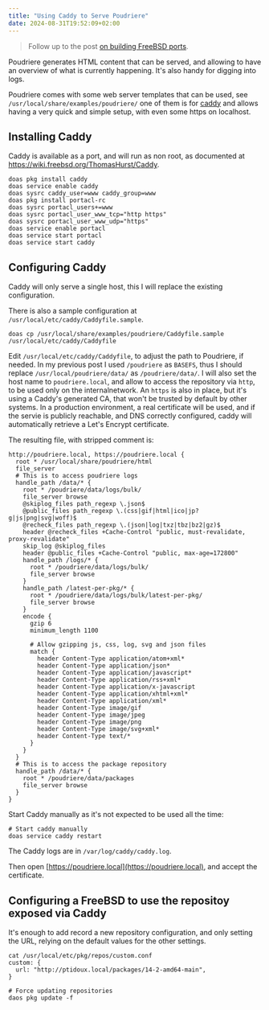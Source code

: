 ```yaml
---
title: "Using Caddy to Serve Poudriere"
date: 2024-08-31T19:52:09+02:00
---
```


> Follow up to the post [on building FreeBSD ports](../posts/building-freebsd-ports.md).

Poudriere generates HTML content that can be served, and allowing to have an
overview of what is currently happening. It's also handy for digging into
logs.

Poudriere comes with some web server templates that can be used, see
`/usr/local/share/examples/poudriere/` one of them
is for [caddy](https://caddyserver.com/) and allows having a very quick and
simple setup, with even some https on localhost.

## Installing Caddy

Caddy is available as a port, and will run as non root, as documented at
https://wiki.freebsd.org/ThomasHurst/Caddy.

```shell
doas pkg install caddy
doas service enable caddy
doas sysrc caddy_user=www caddy_group=www
doas pkg install portacl-rc
doas sysrc portacl_users+=www
doas sysrc portacl_user_www_tcp="http https"
doas sysrc portacl_user_www_udp="https"
doas service enable portacl
doas service start portacl
doas service start caddy
```

## Configuring Caddy

Caddy will only serve a single host, this I will replace the existing
configuration.

There is also a sample configuration at `/usr/local/etc/caddy/Caddyfile.sample`.

```shell
doas cp /usr/local/share/examples/poudriere/Caddyfile.sample /usr/local/etc/caddy/Caddyfile
```

Edit `/usr/local/etc/caddy/Caddyfile`, to adjust the path to Poudriere, if
needed. In my previous post I used `/poudriere` as `BASEFS`, thus I should
replace `/usr/local/poudriere/data/` as `/poudriere/data/`.
I will also set the host name to `poudriere.local`, and allow to access the
repository via `http`, to be used only on the internalnetwork.
An `https` is also in place, but it's using a Caddy's generated CA, that won't
be trusted by default by other systems.
In a production environment, a real certificate will be used, and if the
servie is publicly reachable, and DNS correctly configured, caddy will
automatically retrieve a Let's Encrypt certificate.

The resulting file, with stripped comment is:

```text
http://poudriere.local, https://poudriere.local {
  root * /usr/local/share/poudriere/html
  file_server
  # This is to access poudriere logs
  handle_path /data/* {
    root * /poudriere/data/logs/bulk/
    file_server browse
    @skiplog_files path_regexp \.json$
    @public_files path_regexp \.(css|gif|html|ico|jp?g|js|png|svg|woff)$
    @recheck_files path_regexp \.(json|log|txz|tbz|bz2|gz)$
    header @recheck_files +Cache-Control "public, must-revalidate, proxy-revalidate"
    skip_log @skiplog_files
    header @public_files +Cache-Control "public, max-age=172800"
    handle_path /logs/* {
      root * /poudriere/data/logs/bulk/
      file_server browse
    }
    handle_path /latest-per-pkg/* {
      root * /poudriere/data/logs/bulk/latest-per-pkg/
      file_server browse
    }
    encode {
      gzip 6
      minimum_length 1100

      # Allow gzipping js, css, log, svg and json files
      match {
        header Content-Type application/atom+xml*
        header Content-Type application/json*
        header Content-Type application/javascript*
        header Content-Type application/rss+xml*
        header Content-Type application/x-javascript
        header Content-Type application/xhtml+xml*
        header Content-Type application/xml*
        header Content-Type image/gif
        header Content-Type image/jpeg
        header Content-Type image/png
        header Content-Type image/svg+xml*
        header Content-Type text/*
      }
    }
  }
  # This is to access the package repository
  handle_path /data/* {
    root * /poudriere/data/packages
    file_server browse
  }
}
```

Start Caddy manually as it's not expected to be used all the time:

```shell
# Start caddy manually
doas service caddy restart
```

The Caddy logs are in `/var/log/caddy/caddy.log`.

Then open [https://poudriere.local](https://poudriere.local), and accept the certificate.

## Configuring a FreeBSD to use the repositoy exposed via Caddy

It's enough to add record a new repository configuration, and only setting the
URL, relying on the default values for the other settings.

```shell
cat /usr/local/etc/pkg/repos/custom.conf
custom: {
  url: "http://ptidoux.local/packages/14-2-amd64-main",
}

# Force updating repositories
daos pkg update -f
```
